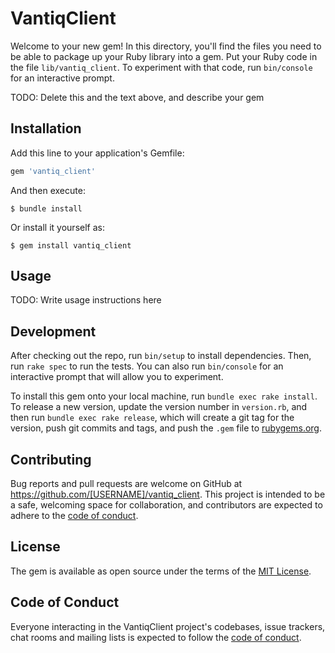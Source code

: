 # VantiqClient

Welcome to your new gem! In this directory, you'll find the files you need to be able to package up your Ruby library into a gem. Put your Ruby code in the file `lib/vantiq_client`. To experiment with that code, run `bin/console` for an interactive prompt.

TODO: Delete this and the text above, and describe your gem

## Installation

Add this line to your application's Gemfile:

```ruby
gem 'vantiq_client'
```

And then execute:

    $ bundle install

Or install it yourself as:

    $ gem install vantiq_client

## Usage

TODO: Write usage instructions here

## Development

After checking out the repo, run `bin/setup` to install dependencies. Then, run `rake spec` to run the tests. You can also run `bin/console` for an interactive prompt that will allow you to experiment.

To install this gem onto your local machine, run `bundle exec rake install`. To release a new version, update the version number in `version.rb`, and then run `bundle exec rake release`, which will create a git tag for the version, push git commits and tags, and push the `.gem` file to [rubygems.org](https://rubygems.org).

## Contributing

Bug reports and pull requests are welcome on GitHub at https://github.com/[USERNAME]/vantiq_client. This project is intended to be a safe, welcoming space for collaboration, and contributors are expected to adhere to the [code of conduct](https://github.com/[USERNAME]/vantiq_client/blob/master/CODE_OF_CONDUCT.md).


## License

The gem is available as open source under the terms of the [MIT License](https://opensource.org/licenses/MIT).

## Code of Conduct

Everyone interacting in the VantiqClient project's codebases, issue trackers, chat rooms and mailing lists is expected to follow the [code of conduct](https://github.com/[USERNAME]/vantiq_client/blob/master/CODE_OF_CONDUCT.md).
